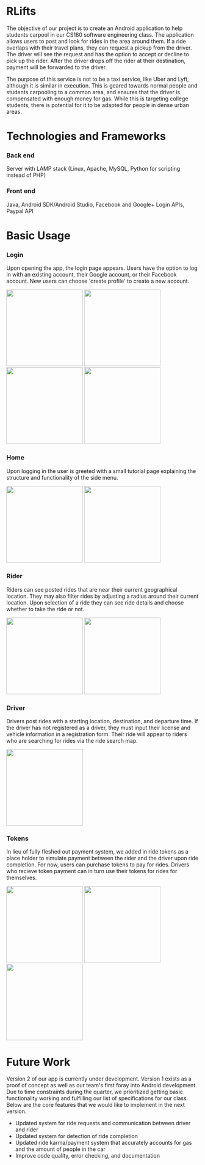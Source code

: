 # RLifts

The objective of our project is to create an Android application to help students
carpool in our CS180 software engineering class. The application allows users to post and look for rides in the area around them.
If a ride overlaps with their travel plans, they can request a pickup from the driver. The
driver will see the request and has the option to accept or decline to pick up the rider.
After the driver drops off the rider at their destination, payment will be forwarded to the driver.

The purpose of this service is not to be a taxi service, like Uber and Lyft, although it is similar in execution. 
This is geared towards normal people and students carpooling to a common area, and ensures
that the driver is compensated with enough money for gas. While this is targeting
college students, there is potential for it to be adapted for people in dense urban areas.

# Technologies and Frameworks

### Back end

Server with LAMP stack (Linux, Apache, MySQL, Python for scripting instead of PHP)

### Front end

Java, Android SDK/Android Studio, Facebook and Google+ Login APIs, Paypal API

# Basic Usage

### Login

Upon opening the app, the login page appears. Users have the option to log in with an existing account, their Google account, or their Facebook account.
New users can choose 'create profile' to create a new account.

<img src="http://i.imgur.com/nhzZbxg.png" width="200">
<img src="http://i.imgur.com/Fs4gDfm.png" width="200">
<img src="http://i.imgur.com/9EbCXZC.png" width="200">
<img src="http://i.imgur.com/JDoRalL.png" width="200">

### Home

Upon logging in the user is greeted with a small tutorial page explaining the 
structure and functionality of the side menu.

<img src="http://i.imgur.com/JPZ3IHT.png" width="200">
<img src="http://i.imgur.com/qoYfuNe.png" width="200">

### Rider

Riders can see posted rides that are near their current geographical location. They 
may also filter rides by adjusting a radius around their current location. Upon selection of a ride they 
can see ride details and choose whether to take the ride or not.

<img src="http://i.imgur.com/xB4K5Ca.png" width="200">
<img src="http://i.imgur.com/mlLl26L.png" width="200">

### Driver

Drivers post rides with a starting location, destination, and departure time. If the driver has not registered as a driver,
they must input their license and vehicle information in a registration form. Their ride will appear to riders who
are searching for rides via the ride search map. 

<img src="http://i.imgur.com/qthu6a3.png" width="200">

### Tokens

In lieu of fully fleshed out payment system, we added in ride tokens as a place holder to simulate payment 
between the rider and the driver upon ride completion. For now, users can purchase tokens to pay for rides.
Drivers who recieve token payment can in turn use their tokens for rides for themselves.

<img src="http://i.imgur.com/aJGjZyy.png" width="200">
<img src="http://i.imgur.com/HDisMUj.png" width="200">
<img src="http://i.imgur.com/ej0zlal.png" width="200">

# Future Work

Version 2 of our app is currently under development. Version 1 exists as a proof of concept as well as
our team's first foray into Android development. Due to time constraints during the quarter, we prioritized getting basic functionality 
working and fulfilling our list of specifications for our class. Below are the core features that we would like to implement in the next version.
* Updated system for ride requests and communication between driver and rider
* Updated system for detection of ride completion
* Updated ride karma/payment system that accurately accounts for gas and the amount of people in the car
* Improve code quality, error checking, and documentation


